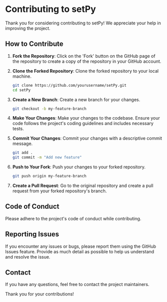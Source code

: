 # Contributing to setPy

Thank you for considering contributing to setPy! We appreciate your help in improving the project.

## How to Contribute

1. **Fork the Repository**: Click on the 'Fork' button on the GitHub page of the repository to create a copy of the repository in your GitHub account.

2. **Clone the Forked Repository**: Clone the forked repository to your local machine.
   ```bash
   git clone https://github.com/yourusername/setPy.git
   cd setPy
   ```

3. **Create a New Branch**: Create a new branch for your changes.
   ```bash
   git checkout -b my-feature-branch
   ```

4. **Make Your Changes**: Make your changes to the codebase. Ensure your code follows the project's coding guidelines and includes necessary tests.

5. **Commit Your Changes**: Commit your changes with a descriptive commit message.
   ```bash
   git add .
   git commit -m "Add new feature"
   ```

6. **Push to Your Fork**: Push your changes to your forked repository.
   ```bash
   git push origin my-feature-branch
   ```

7. **Create a Pull Request**: Go to the original repository and create a pull request from your forked repository's branch.

## Code of Conduct

Please adhere to the project's code of conduct while contributing.

## Reporting Issues

If you encounter any issues or bugs, please report them using the GitHub Issues feature. Provide as much detail as possible to help us understand and resolve the issue.

## Contact

If you have any questions, feel free to contact the project maintainers.

Thank you for your contributions!

